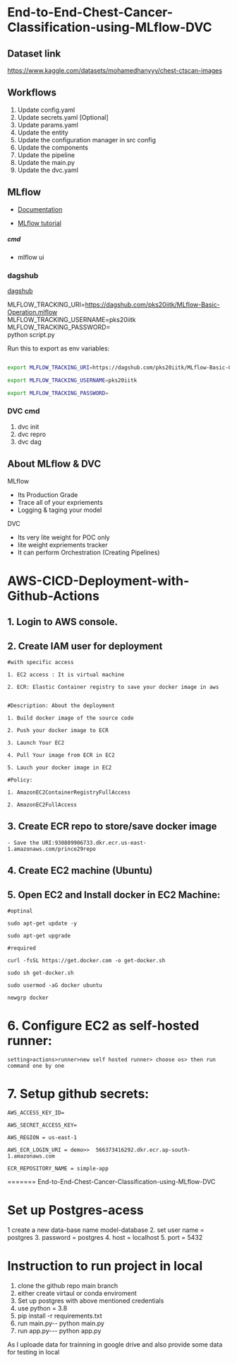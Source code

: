 
# End-to-End-Chest-Cancer-Classification-using-MLflow-DVC

## Dataset link
https://www.kaggle.com/datasets/mohamedhanyyy/chest-ctscan-images


## Workflows

1. Update config.yaml
2. Update secrets.yaml [Optional]
3. Update params.yaml
4. Update the entity
5. Update the configuration manager in src config
6. Update the components
7. Update the pipeline 
8. Update the main.py
9. Update the dvc.yaml





## MLflow

- [Documentation](https://mlflow.org/docs/latest/index.html)

- [MLflow tutorial](https://youtube.com/playlist?list=PLkz_y24mlSJZrqiZ4_cLUiP0CBN5wFmTb&si=zEp_C8zLHt1DzWKK)

##### cmd
- mlflow ui

### dagshub
[dagshub](https://dagshub.com/)

MLFLOW_TRACKING_URI=https://dagshub.com/pks20iitk/MLflow-Basic-Operation.mlflow \
MLFLOW_TRACKING_USERNAME=pks20iitk \
MLFLOW_TRACKING_PASSWORD= \
python script.py

Run this to export as env variables:

```bash

export MLFLOW_TRACKING_URI=https://dagshub.com/pks20iitk/MLflow-Basic-Operation.mlflow

export MLFLOW_TRACKING_USERNAME=pks20iitk

export MLFLOW_TRACKING_PASSWORD=

```



### DVC cmd

1. dvc init
2. dvc repro
3. dvc dag


## About MLflow & DVC

MLflow

 - Its Production Grade
 - Trace all of your expriements
 - Logging & taging your model


DVC 

 - Its very lite weight for POC only
 - lite weight expriements tracker
 - It can perform Orchestration (Creating Pipelines)



# AWS-CICD-Deployment-with-Github-Actions

## 1. Login to AWS console.

## 2. Create IAM user for deployment

	#with specific access

	1. EC2 access : It is virtual machine

	2. ECR: Elastic Container registry to save your docker image in aws


	#Description: About the deployment

	1. Build docker image of the source code

	2. Push your docker image to ECR

	3. Launch Your EC2 

	4. Pull Your image from ECR in EC2

	5. Lauch your docker image in EC2

	#Policy:

	1. AmazonEC2ContainerRegistryFullAccess

	2. AmazonEC2FullAccess

	
## 3. Create ECR repo to store/save docker image
    - Save the URI:930809906733.dkr.ecr.us-east-1.amazonaws.com/prince29repo

	
## 4. Create EC2 machine (Ubuntu) 

## 5. Open EC2 and Install docker in EC2 Machine:
	
	
	#optinal

	sudo apt-get update -y

	sudo apt-get upgrade
	
	#required

	curl -fsSL https://get.docker.com -o get-docker.sh

	sudo sh get-docker.sh

	sudo usermod -aG docker ubuntu

	newgrp docker
	
# 6. Configure EC2 as self-hosted runner:
    setting>actions>runner>new self hosted runner> choose os> then run command one by one


# 7. Setup github secrets:

    AWS_ACCESS_KEY_ID=

    AWS_SECRET_ACCESS_KEY=

    AWS_REGION = us-east-1

    AWS_ECR_LOGIN_URI = demo>>  566373416292.dkr.ecr.ap-south-1.amazonaws.com

    ECR_REPOSITORY_NAME = simple-app

=======
End-to-End-Chest-Cancer-Classification-using-MLflow-DVC

# Set up Postgres-acess

1 create a new data-base name model-database
2. set user name = postgres
3. password = postgres
4. host = localhost
5. port = 5432

# Instruction to run project in local 
1. clone the github repo main branch
2. either create virtaul or conda enviroment
3. Set up postgres with above mentioned credentials
4. use python = 3.8
5. pip install -r requirements.txt
6. run main.py-- python main.py
7. run app.py--- python app.py

As I uploade data for trainning in google drive and also provide some data for testing in local

